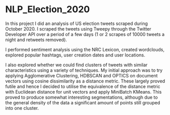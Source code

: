 # NLP_Election_2020

In this project I did an analysis of US election tweets scraped during October 2020. I scraped the tweets using Tweepy through the Twitter Developer API over a period of a few days (1 or 2 scrapes of 10000 tweets a night and retweets removed). 

I performed sentiment analysis using the NRC Lexicon, created wordclouds, explored popular hashtags, user creation dates and user locations. 

I also explored whether we could find clusters of tweets with similar characteristics using a variety of techniques. My initial approach was to try applying Agglomerative Clustering, HDBSCAN and OPTICS on document vectors using cosine dissimilarity as a distance metric. These largely proved futile and hence I decided to utilise the equivalence of the distance metric with Euclidean distance for unit vectors and apply MiniBatch KMeans. This proved to produce somewhat interesting segmentations, although due to the general density of the data a significant amount of points still grouped into one cluster. 

